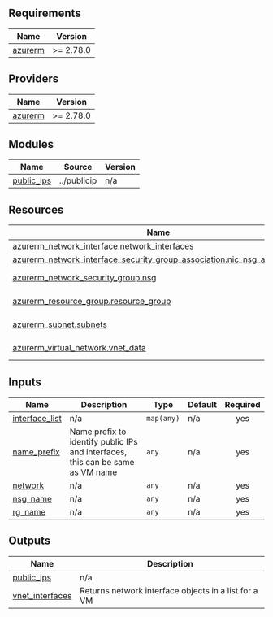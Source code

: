 <!-- BEGIN_TF_DOCS -->
## Requirements

| Name | Version |
|------|---------|
| <a name="requirement_azurerm"></a> [azurerm](#requirement\_azurerm) | >= 2.78.0 |

## Providers

| Name | Version |
|------|---------|
| <a name="provider_azurerm"></a> [azurerm](#provider\_azurerm) | >= 2.78.0 |

## Modules

| Name | Source | Version |
|------|--------|---------|
| <a name="module_public_ips"></a> [public\_ips](#module\_public\_ips) | ../publicip | n/a |

## Resources

| Name | Type |
|------|------|
| [azurerm_network_interface.network_interfaces](https://registry.terraform.io/providers/hashicorp/azurerm/latest/docs/resources/network_interface) | resource |
| [azurerm_network_interface_security_group_association.nic_nsg_association](https://registry.terraform.io/providers/hashicorp/azurerm/latest/docs/resources/network_interface_security_group_association) | resource |
| [azurerm_network_security_group.nsg](https://registry.terraform.io/providers/hashicorp/azurerm/latest/docs/data-sources/network_security_group) | data source |
| [azurerm_resource_group.resource_group](https://registry.terraform.io/providers/hashicorp/azurerm/latest/docs/data-sources/resource_group) | data source |
| [azurerm_subnet.subnets](https://registry.terraform.io/providers/hashicorp/azurerm/latest/docs/data-sources/subnet) | data source |
| [azurerm_virtual_network.vnet_data](https://registry.terraform.io/providers/hashicorp/azurerm/latest/docs/data-sources/virtual_network) | data source |

## Inputs

| Name | Description | Type | Default | Required |
|------|-------------|------|---------|:--------:|
| <a name="input_interface_list"></a> [interface\_list](#input\_interface\_list) | n/a | `map(any)` | n/a | yes |
| <a name="input_name_prefix"></a> [name\_prefix](#input\_name\_prefix) | Name prefix to identify public IPs and interfaces, this can be same as VM name | `any` | n/a | yes |
| <a name="input_network"></a> [network](#input\_network) | n/a | `any` | n/a | yes |
| <a name="input_nsg_name"></a> [nsg\_name](#input\_nsg\_name) | n/a | `any` | n/a | yes |
| <a name="input_rg_name"></a> [rg\_name](#input\_rg\_name) | n/a | `any` | n/a | yes |

## Outputs

| Name | Description |
|------|-------------|
| <a name="output_public_ips"></a> [public\_ips](#output\_public\_ips) | n/a |
| <a name="output_vnet_interfaces"></a> [vnet\_interfaces](#output\_vnet\_interfaces) | Returns network interface objects in a list for a VM |
<!-- END_TF_DOCS -->